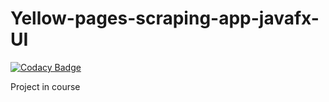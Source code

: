 # Yellow-pages-scraping-app-javafx-UI

[![Codacy Badge](https://api.codacy.com/project/badge/Grade/2f536a4abbbe48518d64bcd24d5270e3)](https://app.codacy.com/manual/josousa82/Yellow-pages-scraping-app-javafx-UI?utm_source=github.com&utm_medium=referral&utm_content=josousa82/Yellow-pages-scraping-app-javafx-UI&utm_campaign=Badge_Grade_Dashboard)

Project in course
